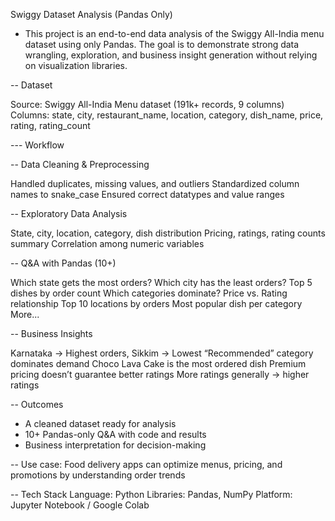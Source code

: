Swiggy Dataset Analysis (Pandas Only)

- This project is an end-to-end data analysis of the Swiggy All-India menu dataset using only Pandas.
The goal is to demonstrate strong data wrangling, exploration, and business insight generation without relying on visualization libraries.

--  Dataset

Source: Swiggy All-India Menu dataset (191k+ records, 9 columns)
Columns:
state, city, restaurant_name, location, category, dish_name, price, rating, rating_count

--- Workflow

-- Data Cleaning & Preprocessing

Handled duplicates, missing values, and outliers
Standardized column names to snake_case
Ensured correct datatypes and value ranges

-- Exploratory Data Analysis

State, city, location, category, dish distribution
Pricing, ratings, rating counts summary
Correlation among numeric variables

-- Q&A with Pandas (10+)

Which state gets the most orders?
Which city has the least orders?
Top 5 dishes by order count
Which categories dominate?
Price vs. Rating relationship
Top 10 locations by orders
Most popular dish per category
More...

-- Business Insights

Karnataka → Highest orders, Sikkim → Lowest
“Recommended” category dominates demand
Choco Lava Cake is the most ordered dish
Premium pricing doesn’t guarantee better ratings
More ratings generally → higher ratings

--  Outcomes

- A cleaned dataset ready for analysis
- 10+ Pandas-only Q&A with code and results
- Business interpretation for decision-making
  
-- Use case: Food delivery apps can optimize menus, pricing, and promotions by understanding order trends

--  Tech Stack
Language: Python
Libraries: Pandas, NumPy
Platform: Jupyter Notebook / Google Colab
